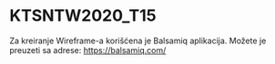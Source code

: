 # KTSNTW2020_T15

Za kreiranje Wireframe-a korišćena je Balsamiq aplikacija. Možete je preuzeti sa adrese: https://balsamiq.com/

